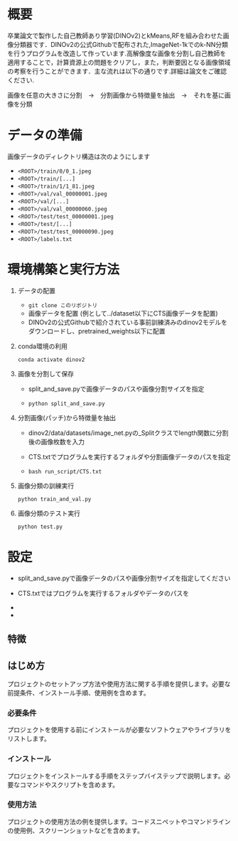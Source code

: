 # 概要

卒業論文で製作した自己教師あり学習(DINOv2)とkMeans,RFを組み合わせた画像分類器です．DINOv2の公式Githubで配布された,ImageNet-1kでのk-NN分類を行うプログラムを改造して作っています.高解像度な画像を分割し自己教師を適用することで，計算資源上の問題をクリアし，また，判断要因となる画像領域の考察を行うことができます．主な流れは以下の通りです.詳細は論文をご確認ください.

画像を任意の大きさに分割　→　分割画像から特徴量を抽出　→　それを基に画像を分類

# データの準備

画像データのディレクトリ構造は次のようにします

- `<ROOT>/train/0/0_1.jpeg`
- `<ROOT>/train/[...]`
- `<ROOT>/train/1/1_81.jpeg`
- `<ROOT>/val/val_00000001.jpeg`
- `<ROOT>/val/[...]`
- `<ROOT>/val/val_00000060.jpeg`
- `<ROOT>/test/test_00000001.jpeg`
- `<ROOT>/test/[...]`
- `<ROOT>/test/test_00000090.jpeg`
- `<ROOT>/labels.txt`

# 環境構築と実行方法

1. データの配置
    - `git clone このリポジトリ`
    - 画像データを配置 (例として../dataset以下にCTS画像データを配置)
    - DINOv2の公式Githubで紹介されている事前訓練済みのdinov2モデルをダウンロードし、pretrained_weights以下に配置

2. conda環境の利用

    `conda activate dinov2`

3. 画像を分割して保存

    - split_and_save.pyで画像データのパスや画像分割サイズを指定
    
    - `python split_and_save.py`

4. 分割画像(パッチ)から特徴量を抽出

    - dinov2/data/datasets/image_net.pyの_Splitクラスでlength関数に分割後の画像枚数を入力
      
    - CTS.txtでプログラムを実行するフォルダや分割画像データのパスを指定

    - `bash run_script/CTS.txt `


6. 画像分類の訓練実行

    `python train_and_val.py`

7. 画像分類のテスト実行

    `python test.py`

# 設定

- split_and_save.pyで画像データのパスや画像分割サイズを指定してください

- CTS.txtではプログラムを実行するフォルダやデータのパスを

-

-




## 特徴


## はじめ方

プロジェクトのセットアップ方法や使用方法に関する手順を提供します。必要な前提条件、インストール手順、使用例を含めます。

### 必要条件

プロジェクトを使用する前にインストールが必要なソフトウェアやライブラリをリストします。

### インストール

プロジェクトをインストールする手順をステップバイステップで説明します。必要なコマンドやスクリプトを含めます。

### 使用方法

プロジェクトの使用方法の例を提供します。コードスニペットやコマンドラインの使用例、スクリーンショットなどを含めます。


